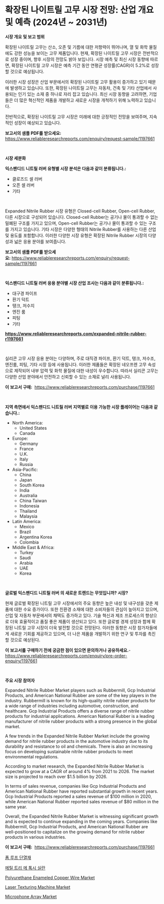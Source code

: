 <p><h1>확장된 나이트릴 고무 시장 전망: 산업 개요 및 예측 (2024년 ~ 2031년)</h1></p><p><strong>시장 개요 및 보고 범위</strong></p>
<p><p>확장된 나이트릴 고무는 산소, 오존 및 기름에 대한 저항력이 뛰어나며, 열 및 화학 물질에도 강한 성능을 보이는 고무 제품입니다. 현재, 확장된 나이트릴 고무 시장은 전반적으로 성장 중이며, 향후 시장의 전망도 밝아 보입니다. 시장 예측 및 최신 시장 동향에 따르면, 확장된 나이트릴 고무 시장은 예측 기간 동안 연평균 성장률(CAGR)이 5.2%로 성장할 것으로 예상됩니다.</p><p>이러한 시장 성장은 산업 부문에서의 확장된 나이트릴 고무 활용이 증가하고 있기 때문에 발생하고 있습니다. 또한, 확장된 나이트릴 고무는 자동차, 건축 및 기타 산업에서 사용되는 인기 있는 소재 중 하나로 자리 잡고 있습니다. 최신 시장 동향을 고려하면, 기업들은 더 많은 혁신적인 제품을 개발하고 새로운 시장을 개척하기 위해 노력하고 있습니다.</p><p>전반적으로, 확장된 나이트릴 고무 시장은 미래에 대한 긍정적인 전망을 보여주며, 지속적인 성장이 예상되고 있습니다.</p></p>
<p><strong>보고서의 샘플 PDF를 받으세요:</strong> <a href="https://www.reliableresearchreports.com/enquiry/request-sample/1197661">https://www.reliableresearchreports.com/enquiry/request-sample/1197661</a></p>
<p>&nbsp;</p>
<p><strong>시장 세분화</strong></p>
<p><strong>익스팬디드 니트릴 러버 유형별 시장 분석은 다음과 같이 분류됩니다.:</strong></p>
<p><ul><li>클로즈드 셀 러버</li><li>오픈 셀 러버</li><li>기타</li></ul></p>
<p>&nbsp;</p>
<p><p>Expanded Nitrile Rubber 시장 유형은 Closed-cell Rubber, Open-cell Rubber, 다른 시장으로 구성되어 있습니다. Closed-cell Rubber는 공기나 물이 통과할 수 없는 밀폐된 구조를 가지고 있으며, Open-cell Rubber는 공기나 물이 통과할 수 있는 구조를 가지고 있습니다. 기타 시장은 다양한 형태의 Nitrile Rubber를 사용하는 다른 산업 및 용도를 포함합니다. 이러한 다양한 시장 유형은 확장된 Nitrile Rubber 시장의 다양성과 넓은 응용 분야를 보여줍니다.</p></p>
<p><strong>보고서의 샘플 PDF를 받으세요:</strong>&nbsp;<a href="https://www.reliableresearchreports.com/enquiry/request-sample/1197661">https://www.reliableresearchreports.com/enquiry/request-sample/1197661</a></p>
<p>&nbsp;</p>
<p><strong> 익스팬디드 니트릴 러버 응용 분야별 시장 산업 조사는 다음과 같이 분류됩니다.:</strong></p>
<p><ul><li>대구경 파이프</li><li>환기 덕트</li><li>탱크, 저수지</li><li>엔진 룸</li><li>피팅</li><li>기타</li></ul></p>
<p><strong><a href="https://www.reliableresearchreports.com/expanded-nitrile-rubber-r1197661">https://www.reliableresearchreports.com/expanded-nitrile-rubber-r1197661</a></strong></p>
<p>&nbsp;</p>
<p><p>실리콘 고무 시장 응용 분야는 다양하며, 주로 대직경 파이프, 환기 덕트, 탱크, 저수조, 엔진룸, 피팅, 기타 시장 등에 사용됩니다. 이러한 제품들은 확장된 네오프렌 고무 속성으로 제작되어 내부 압력 및 화학 물질에 대한 내성이 우수합니다. 따라서 실리콘 고무는 다양한 산업 분야에서 안전하고 신뢰할 수 있는 소재로 널리 사용됩니다.</p></p>
<p><strong>이 보고서 구매:</strong>&nbsp; <a href="https://www.reliableresearchreports.com/purchase/1197661">https://www.reliableresearchreports.com/purchase/1197661</a></p>
<p>&nbsp;</p>
<p><strong>지역 측면에서 익스팬디드 니트릴 러버 지역별로 이용 가능한 시장 플레이어는 다음과 같습니다.:</strong></p>
<p><ul>
    <li>
        North America:
        <ul>
            <li>United States</li>
            <li>Canada</li>
        </ul>
    </li>
    <li>
        Europe:
        <ul>
            <li>Germany</li>
            <li>France</li>
            <li>U.K.</li>
            <li>Italy</li>
            <li>Russia</li>
        </ul>
    </li>
    <li>
        Asia-Pacific:
        <ul>
            <li>China</li>
            <li>Japan</li>
            <li>South Korea</li>
            <li>India</li>
            <li>Australia</li>
            <li>China Taiwan</li>
            <li>Indonesia</li>
            <li>Thailand</li>
            <li>Malaysia</li>
        </ul>
    </li>
    <li>
        Latin America:
        <ul>
            <li>Mexico</li>
            <li>Brazil</li>
            <li>Argentina Korea</li>
            <li>Colombia</li>
        </ul>
    </li>
    <li>
        Middle East & Africa:
        <ul>
            <li>Turkey</li>
            <li>Saudi</li>
            <li>Arabia</li>
            <li>UAE</li>
            <li>Korea</li>
        </ul>
    </li>
    </ul></p>
<p>&nbsp;</p>
<p><strong>글로벌 익스팬디드 니트릴 러버 의 새로운 트렌드는 무엇입니까? 시장?</strong></p>
<p><p>현재 글로벌 확장된 니트릴 고무 시장에서의 주요 동향은 높은 내성 및 내구성을 갖춘 제품에 대한 수요 증가이다. 또한 친환경 소재에 대한 소비자들의 관심이 높아지고 있으며, 산업 및 자동차 부문에서의 채택도 증가하고 있다. 기술 혁신과 제조 프로세스의 향상으로 더욱 효율적이고 품질 좋은 제품이 생산되고 있다. 또한 글로벌 경제 성장과 함께 확장된 니트릴 고무 시장이 더욱 발전할 것으로 전망된다. 이러한 동향은 시장 참가자들에게 새로운 기회를 제공하고 있으며, 더 나은 제품을 개발하기 위한 연구 및 투자를 촉진할 것으로 예상된다.</p></p>
<p><strong>이 보고서를 구매하기 전에 궁금한 점이 있으면 문의하거나 공유하세요.</strong>- <a href="https://www.reliableresearchreports.com/enquiry/pre-order-enquiry/1197661">https://www.reliableresearchreports.com/enquiry/pre-order-enquiry/1197661</a></p>
<p>&nbsp;</p>
<p><strong>주요 시장 참여자</strong></p>
<p><p>Expanded Nitrile Rubber Market players such as Rubbermill, Gcp Industrial Products, and American National Rubber are some of the key players in the industry. Rubbermill is known for its high-quality nitrile rubber products for a wide range of industries including automotive, construction, and healthcare. Gcp Industrial Products offers a diverse range of nitrile rubber products for industrial applications. American National Rubber is a leading manufacturer of nitrile rubber products with a strong presence in the global market.</p><p>A few trends in the Expanded Nitrile Rubber Market include the growing demand for nitrile rubber products in the automotive industry due to its durability and resistance to oil and chemicals. There is also an increasing focus on developing sustainable nitrile rubber products to meet environmental regulations.</p><p>According to market research, the Expanded Nitrile Rubber Market is expected to grow at a CAGR of around 4% from 2021 to 2026. The market size is projected to reach over $1.5 billion by 2026.</p><p>In terms of sales revenue, companies like Gcp Industrial Products and American National Rubber have reported substantial growth in recent years. Gcp Industrial Products reported a sales revenue of $100 million in 2020, while American National Rubber reported sales revenue of $80 million in the same year.</p><p>Overall, the Expanded Nitrile Rubber Market is witnessing significant growth and is expected to continue expanding in the coming years. Companies like Rubbermill, Gcp Industrial Products, and American National Rubber are well-positioned to capitalize on the growing demand for nitrile rubber products in various industries.</p></p>
<p><strong>이 보고서 구매:</strong>&nbsp;&nbsp;<a href="https://www.reliableresearchreports.com/purchase/1197661">https://www.reliableresearchreports.com/purchase/1197661</a></p>
<p><p><a href="https://github.com/bunxhcci35271755/Market-Research-Report-List-1/blob/main/826749722848.md">폼 루프 단열재</a></p><p><a href="https://github.com/fredrickeglers/Market-Research-Report-List-1/blob/main/804171322849.md">메틸 트리 메 톡시 실란</a></p><p><a href="https://issuu.com/reportprime-2/docs/polyurethane-enameled-copper-wire-market-size-2030">Polyurethane Enameled Copper Wire Market</a></p><p><a href="https://view.publitas.com/reportprime-1/laser-texturing-machine-market-the-key-to-successful-business-strategy-forecast-till-2031/">Laser Texturing Machine Market</a></p><p><a href="https://forested-sushi-9b0.notion.site/Microphone-Array-Market-Size-and-Market-Trends-Complete-Industry-Overview-2024-to-2031-26b8e6f6b26346b28e1669e862eb5b27">Microphone Array Market</a></p></p>